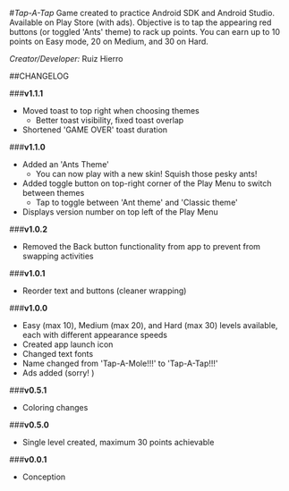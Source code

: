 #_Tap-A-Tap_
Game created to practice Android SDK and Android Studio. Available on Play Store (with ads). Objective is to tap the appearing red buttons (or toggled 'Ants' theme) to rack up points. You can earn up to 10 points on Easy mode, 20 on Medium, and 30 on Hard.

_Creator/Developer:_ Ruiz Hierro


##CHANGELOG

###**v1.1.1**
* Moved toast to top right when choosing themes
  * Better toast visibility, fixed toast overlap
* Shortened 'GAME OVER' toast duration

###**v1.1.0**
* Added an 'Ants Theme'
  * You can now play with a new skin! Squish those pesky ants!
* Added toggle button on top-right corner of the Play Menu to switch between themes
  * Tap to toggle between 'Ant theme' and 'Classic theme'
* Displays version number on top left of the Play Menu

###**v1.0.2**
* Removed the Back button functionality from app to prevent from swapping activities

###**v1.0.1**
* Reorder text and buttons (cleaner wrapping)

###**v1.0.0**
* Easy (max 10), Medium (max 20), and Hard (max 30) levels available, each with different appearance speeds
* Created app launch icon
* Changed text fonts
* Name changed from 'Tap-A-Mole!!!' to 'Tap-A-Tap!!!'
* Ads added (sorry! )


###**v0.5.1**
* Coloring changes


###**v0.5.0**
* Single level created, maximum 30 points achievable


###**v0.0.1**
* Conception
